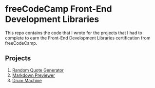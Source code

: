 # freeCodeCamp Front-End Development Libraries

This repo contains the code that I wrote for the projects that I had to complete to earn the Front-End Development Libraries certification from freeCodeCamp.

## Projects

1. [Random Quote Generator](https://github.com/libbi-mylah/fcc-03-front-end-development-libraries/tree/main/project-01-random-quote-generator/project-01-random-quote-generator)
2. [Markdown Previewer](https://github.com/libbi-mylah/fcc-03-front-end-development-libraries/tree/main/project-02-markdown-previewer)
3. [Drum Machine](https://github.com/libbi-mylah/fcc-03-front-end-development-libraries/tree/main/project-03-drum-machine)
